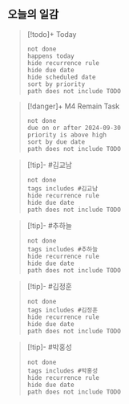 

## 오늘의 일감

> [!todo]+ Today
> ```tasks
> not done
> happens today
> hide recurrence rule
> hide due date
> hide scheduled date
> sort by priority
> path does not include TODO
> ```

> [!danger]+ M4 Remain Task
> ```tasks
> not done
> due on or after 2024-09-30
> priority is above high
> sort by due date
> path does not include TODO
> ```

> [!tip]- #김교남 
> ```tasks
> not done
> tags includes #김교남    
> hide recurrence rule
> hide due date
> path does not include TODO
> ```

> [!tip]- #추하늘  
> ```tasks
> not done
> tags includes #추하늘     
> hide recurrence rule
> hide due date
> path does not include TODO
> ```

> [!tip]- #김정훈 
> ```tasks
> not done
> tags includes #김정훈    
> hide recurrence rule
> hide due date
> path does not include TODO
> ```

> [!tip]- #박홍성 
> ```tasks
> not done
> tags includes #박홍성    
> hide recurrence rule
> hide due date
> path does not include TODO
> ```

